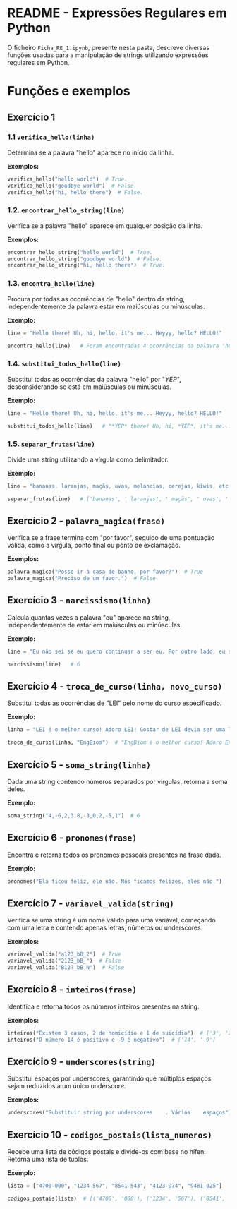 # README - Expressões Regulares em Python

O ficheiro `Ficha_RE_1.ipynb`, presente nesta pasta, descreve diversas funções usadas para a manipulação de strings utilizando expressões regulares em Python. 

# Funções e exemplos

## Exercício 1

### 1.1 `verifica_hello(linha)`
Determina se a palavra "hello" aparece no início da linha. 

**Exemplos:**
```python
verifica_hello("hello world")  # True.
verifica_hello("goodbye world")  # False.
verifica_hello("hi, hello there")  # False.
```


### 1.2. `encontrar_hello_string(line)`
Verifica se a palavra "hello" aparece em qualquer posição da linha.

**Exemplos:**
```python
encontrar_hello_string("hello world")  # True.
encontrar_hello_string("goodbye world")  # False.
encontrar_hello_string("hi, hello there")  # True.
```

### 1.3. `encontra_hello(line)`
Procura por todas as ocorrências de "hello" dentro da string, independentemente da palavra estar em maiúsculas ou minúsculas.

**Exemplo:**
```python
line = "Hello there! Uh, hi, hello, it's me... Heyyy, hello? HELLO!"

encontra_hello(line)   # Foram encontradas 4 ocorrências da palavra 'hello'.
```

### 1.4. `substitui_todos_hello(line)`
Substitui todas as ocorrências da palavra "hello" por "*YEP*", desconsiderando se está em maiúsculas ou minúsculas. 

**Exemplo:**
```python
line = "Hello there! Uh, hi, hello, it's me... Heyyy, hello? HELLO!"

substitui_todos_hello(line)   # "*YEP* there! Uh, hi, *YEP*, it's me... Heyyy, *YEP*? *YEP*!"
```

### 1.5. `separar_frutas(line)`
Divide uma string utilizando a vírgula como delimitador.

**Exemplo:**
```python
line = "bananas, laranjas, maçãs, uvas, melancias, cerejas, kiwis, etc."

separar_frutas(line)   # ['bananas', ' laranjas', ' maçãs', ' uvas', ' melancias', ' cerejas', ' kiwis', ' etc.']
```


## Exercício 2 - `palavra_magica(frase)`
Verifica se a frase termina com "por favor", seguido de uma pontuação válida, como a vírgula, ponto final ou ponto de exclamação.

**Exemplos:**
```python
palavra_magica("Posso ir à casa de banho, por favor?")  # True
palavra_magica("Preciso de um favor.")  # False
```


## Exercício 3 - `narcissismo(linha)`
Calcula quantas vezes a palavra "eu" aparece na string, independentemente de estar em maiúsculas ou minúsculas.

**Exemplo:**
```python
line = "Eu não sei se eu quero continuar a ser eu. Por outro lado, eu ser eu é uma parte importante de quem EU sou."

narcissismo(line)   # 6
```


## Exercício 4 - `troca_de_curso(linha, novo_curso)`
Substitui todas as ocorrências de "LEI" pelo nome do curso especificado.

**Exemplo:**
```python
linha = "LEI é o melhor curso! Adoro LEI! Gostar de LEI devia ser uma lei."

troca_de_curso(linha, "EngBiom")  # "EngBiom é o melhor curso! Adoro EngBiom! Gostar de EngBiom devia ser uma lei."
```


## Exercício 5 - `soma_string(linha)`
Dada uma string contendo números separados por vírgulas, retorna a soma deles.

**Exemplo:**
```python
soma_string("4,-6,2,3,8,-3,0,2,-5,1")  # 6
```


## Exercício 6 - `pronomes(frase)`
Encontra e retorna todos os pronomes pessoais presentes na frase dada.

**Exemplo:**
```python
pronomes("Ela ficou feliz, ele não. Nós ficamos felizes, eles não.")   # ['Ela', 'ele', 'Nós', 'eles']
```


## Exercício 7 - `variavel_valida(string)`
Verifica se uma string é um nome válido para uma variável, começando com uma letra e contendo apenas letras, números ou underscores. 

**Exemplos:**
```python
variavel_valida("a123_bB_2")  # True
variavel_valida("2123_bB_")  # False
variavel_valida("B12?_bB N")  # False
```


## Exercício 8 - `inteiros(frase)`
Identifica e retorna todos os números inteiros presentes na string.

**Exemplos:**
```python
inteiros("Existem 3 casos, 2 de homicídio e 1 de suicídio")  # ['3', '2', '1']
inteiros("O número 14 é positivo e -9 é negativo")  # ['14', '-9']
```


## Exercício 9 - `underscores(string)`
Substitui espaços por underscores, garantindo que múltiplos espaços sejam reduzidos a um único underscore. 

**Exemplos:**
```python
underscores("Substituir string por underscores    . Vários    espaços")  # "Substituir_string_por_underscores_._Vários_espaços"
```


## Exercício 10 - `codigos_postais(lista_numeros)`
Recebe uma lista de códigos postais e divide-os com base no hífen. Retorna uma lista de tuplos.

**Exemplo:**
```python
lista = ["4700-000", "1234-567", "8541-543", "4123-974", "9481-025"]

codigos_postais(lista)  # [('4700', '000'), ('1234', '567'), ('8541', '543'), ('4123', '974'), ('9481', '025')]
```
